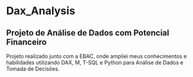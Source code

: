 # Dax_Analysis
## Projeto de Análise de Dados com Potencial Financeiro

Projeto realizado junto com a EBAC, onde ampliei meus conhecimentos e habilidades utilizando DAX, M, T-SQL e Python para Análise de Dados e Tomada de Decisões.
